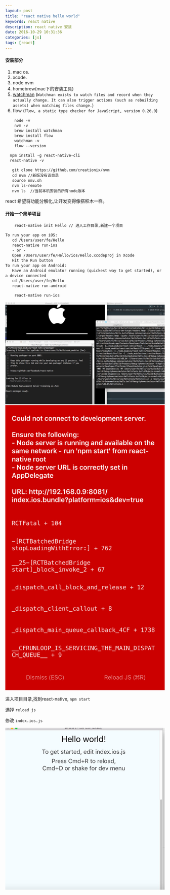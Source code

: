 ```yaml
---
layout: post
title: "react native hello world"
keywords: react native
description: react native 安装
date: 2016-10-29 10:31:36
categories: [js]
tags: [react]
---
```


#### 安装部分

1. mac os.
2. xcode.
3. node nvm 
4. homebrew(mac下的安装工具)
5. [watchman](https://github.com/facebook/watchman#watchman) (`Watchman exists to watch files and record when they actually change. It can also trigger actions (such as rebuilding assets) when matching files change.`)
6. flow (`Flow, a static type checker for JavaScript, version 0.26.0`)

```text
    node -v
    nvm -v
    brew install watchman
    brew install flow
    watchman -v
    flow --version
```

```text
  npm install -g react-native-cli  
  react-native -v
```

```text
   git clone https://github.com/creationix/nvm
   cd nvm //新版没有该目录
   source nmv.sh
   nvm ls-remote
   nvm ls  //当前本机安装的所有node版本
```

react 希望将功能分解化,让开发变得像搭积木一样。

#### 开始一个简单项目

```text
    react-native init Hello // 进入工作目录,新建一个项目
```

```text
To run your app on iOS:
   cd /Users/user/fe/Hello
   react-native run-ios
   - or -
   Open /Users/user/fe/Hello/ios/Hello.xcodeproj in Xcode
   Hit the Run button
To run your app on Android:
   Have an Android emulator running (quickest way to get started), or a device connected
   cd /Users/user/fe/Hello
   react-native run-android
```


```text
    react-native run-ios
```

 ![执行情况](/assets/img/hellowrold.png)
 ![报错处理](/assets/img/run-error.png)
 
 进入项目目录,找到react-native, `npm start`
 
 选择 `reload js`
 
 修改 `index.ios.js` 
 
 ![报错处理](/assets/img/hello-success.png)
 
 
  
  

 
 
 
 

  